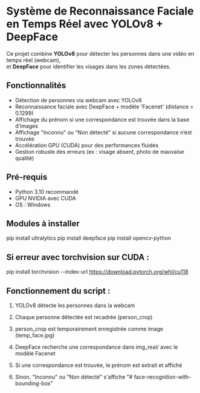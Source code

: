# Système de Reconnaissance Faciale en Temps Réel avec YOLOv8 + DeepFace

Ce projet combine **YOLOv8** pour détecter les personnes dans une vidéo en temps réel (webcam),  
et **DeepFace** pour identifier les visages dans les zones détectées.


## Fonctionnalités

- Détection de personnes via webcam avec YOLOv8  
- Reconnaissance faciale avec DeepFace + modèle 'Facenet' (distance = 0.1299)
- Affichage du prénom si une correspondance est trouvée dans la base d’images  
- Affichage "Inconnu" ou "Non détecté" si aucune correspondance n’est trouvée  
- Accélération GPU (CUDA) pour des performances fluides  
- Gestion robuste des erreurs (ex : visage absent, photo de mauvaise qualité)  


## Pré-requis

- Python 3.10 recommandé  
- GPU NVIDIA avec CUDA  
- OS : Windows  


## Modules à installer


pip install ultralytics
pip install deepface
pip install opencv-python


## Si erreur avec torchvision sur CUDA :

pip install torchvision --index-url https://download.pytorch.org/whl/cu118


## Fonctionnement du script :

1. YOLOv8 détecte les personnes dans la webcam

2. Chaque personne détectée est recadrée (person_crop)

3. person_crop est temporairement enregistrée comme image (temp_face.jpg)

4. DeepFace recherche une correspondance dans img_real/ avec le modèle Facenet

5. Si une correspondance est trouvée, le prénom est extrait et affiché

6. Sinon, "Inconnu" ou "Non détecté" s'affiche
"# face-recognition-with-bounding-box" 
